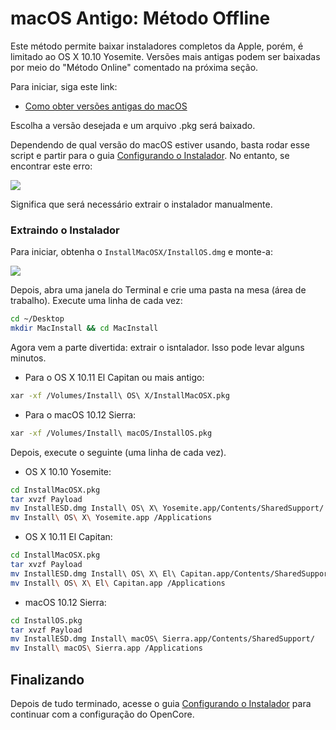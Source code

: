 # macOS Antigo: Método Offline

Este método permite baixar instaladores completos da Apple, porém, é limitado ao OS X 10.10 Yosemite. Versões mais antigas podem ser baixadas por meio do "Método Online" comentado na próxima seção.

Para iniciar, siga este link:

* [Como obter versões antigas do macOS](https://support.apple.com/pt-br/HT211683)

Escolha a versão desejada e um arquivo .pkg será baixado.

Dependendo de qual versão do macOS estiver usando, basta rodar esse script e partir para o guia [Configurando o Instalador](#setting-up-the-installer). No entanto, se encontrar este erro:

![](../images/installer-guide/legacy-mac-install-md/unsupported.png)

Significa que será necessário extrair o instalador manualmente.

### Extraindo o Instalador

Para iniciar, obtenha o `InstallMacOSX/InstallOS.dmg` e monte-a:

![](../images/installer-guide/legacy-mac-install-md/mount.png)

Depois, abra uma janela do Terminal e crie uma pasta na mesa (área de trabalho). Execute uma linha de cada vez:

```sh
cd ~/Desktop
mkdir MacInstall && cd MacInstall
```

Agora vem a parte divertida: extrair o isntalador. Isso pode levar alguns minutos.

* Para o OS X 10.11 El Capitan ou mais antigo:

```sh
xar -xf /Volumes/Install\ OS\ X/InstallMacOSX.pkg
```

* Para o macOS 10.12 Sierra:

```sh
xar -xf /Volumes/Install\ macOS/InstallOS.pkg
```

Depois, execute o seguinte (uma linha de cada vez).

* OS X 10.10 Yosemite:

```sh
cd InstallMacOSX.pkg
tar xvzf Payload
mv InstallESD.dmg Install\ OS\ X\ Yosemite.app/Contents/SharedSupport/
mv Install\ OS\ X\ Yosemite.app /Applications
```

* OS X 10.11 El Capitan:

```sh
cd InstallMacOSX.pkg
tar xvzf Payload
mv InstallESD.dmg Install\ OS\ X\ El\ Capitan.app/Contents/SharedSupport/
mv Install\ OS\ X\ El\ Capitan.app /Applications
```

* macOS 10.12 Sierra:

```sh
cd InstallOS.pkg
tar xvzf Payload
mv InstallESD.dmg Install\ macOS\ Sierra.app/Contents/SharedSupport/
mv Install\ macOS\ Sierra.app /Applications
```

## Finalizando

Depois de tudo terminado, acesse o guia [Configurando o Instalador](./mac-install.md#setting-up-the-installer) para continuar com a configuração do OpenCore.
